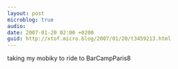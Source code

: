 ```yaml
---
layout: post
microblog: true
audio: 
date: 2007-01-20 02:00 +0200
guid: http://xtof.micro.blog/2007/01/20/t3459213.html
---
```

taking my mobiky to ride to BarCampParis8 
